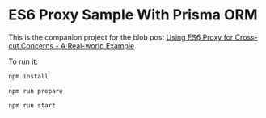 # ES6 Proxy Sample With Prisma ORM

This is the companion project for the blob post [Using ES6 Proxy for Cross-cut Concerns - A Real-world Example](https://dev.to/zenstack/using-es6-proxy-for-cross-cut-concerns-a-real-world-example-5ggd).

To run it:

```bash
npm install

npm run prepare

npm run start
```
